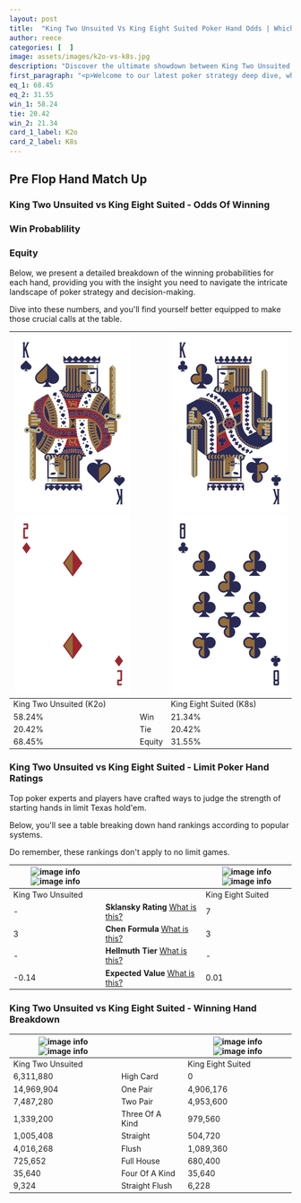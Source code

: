 ```yaml
---
layout: post
title:  "King Two Unsuited Vs King Eight Suited Poker Hand Odds | Which Is The Better Hand In Poker? A Complete Guide"
author: reece
categories: [  ]
image: assets/images/k2o-vs-k8s.jpg
description: "Discover the ultimate showdown between King Two Unsuited and King Eight Suited in poker! Uncover the odds, strategies, and scenarios where one hand triumphs over the other. Get ready to up your poker game with this thrilling analysis."
first_paragraph: "<p>Welcome to our latest poker strategy deep dive, where we're pitting two distinct hands against each other in a high-stakes showdown: King Two Unsuited vs King Eight Suited.</p><p>In the dynamic world of poker, every decision counts, and knowing which hand holds the upper hand is key to your success at the table.</p><p>In this article, we'll dissect these two hands, explore the scenarios where one dominates the other, and equip you with the knowledge to make strategic choices that can tip the odds in your favor.</p><p>Get ready to unravel the intriguing dynamics of these poker hands and elevate your game to new heights.</p>"
eq_1: 68.45
eq_2: 31.55
win_1: 58.24
tie: 20.42
win_2: 21.34
card_1_label: K2o
card_2_label: K8s
---
```




[comment]: # (sp0)

## Pre Flop Hand Match Up

<div class="table hand-ratings" markdown="1"> 



### King Two Unsuited vs King Eight Suited - Odds Of Winning


  
<div class="row graphs"> 
<div class="col-lg-6">
    <h3>Win Probablility</h3>
    <canvas id="WinChart"></canvas>
</div>
<div class="col-lg-6">
    <h3>Equity</h3>
    <canvas id="EquityChart"></canvas>
</div>
</div>

  Below, we present a detailed breakdown of the winning probabilities for each hand, providing you with the insight you need to navigate the intricate landscape of poker strategy and decision-making. 

Dive into these numbers, and you'll find yourself better equipped to make those crucial calls at the table.


    
| ![image info](assets/images/hand1/k.png) ![image info](assets/images/hand1/2o.png) |  | ![image info](assets/images/hand2/k.png) ![image info](assets/images/hand2/8.png) |
| -------- | -------- | -------- |
| King Two Unsuited (K2o) |  | King Eight Suited (K8s) |
| 58.24% | Win | 21.34% |
| 20.42% | Tie | 20.42% |
| 68.45% | Equity | 31.55% |




[comment]: # (sp1)



### King Two Unsuited vs King Eight Suited - Limit Poker Hand Ratings

Top poker experts and players have crafted ways to judge the strength of starting hands in limit Texas hold'em. 

Below, you'll see a table breaking down hand rankings according to popular systems. 

Do remember, these rankings don't apply to no limit games.


    
| ![image info](https://www.riverpairs.com/assets/images/hand1/k.png) ![image info](https://www.riverpairs.com/assets/images/hand1/2o.png) |  | ![image info](https://www.riverpairs.com/assets/images/hand2/k.png) ![image info](https://www.riverpairs.com/assets/images/hand2/8.png) |
| -------- | -------- | -------- |
| King Two Unsuited |  | King Eight Suited |
| - | **Sklansky Rating** [What is this?](/sklansky-rating-explained) | 7 |
| 3 | **Chen Formula** [What is this?](/chen-formula-explained) | 3 |
| - | **Hellmuth Tier** [What is this?](/Hellmuth-tier-explained) | - |
| -0.14 | **Expected Value** [What is this?](/expected-value-explained) | 0.01 |




[comment]: # (sp2)



### King Two Unsuited vs King Eight Suited - Winning Hand Breakdown


    
| ![image info](https://www.riverpairs.com/assets/images/hand1/k.png) ![image info](https://www.riverpairs.com/assets/images/hand1/2o.png) |  | ![image info](https://www.riverpairs.com/assets/images/hand2/k.png) ![image info](https://www.riverpairs.com/assets/images/hand2/8.png) |
| -------- | -------- | -------- |
| King Two Unsuited |  | King Eight Suited |
| 6,311,880 | High Card | 0 |
| 14,969,904 | One Pair | 4,906,176 |
| 7,487,280 | Two Pair | 4,953,600 |
| 1,339,200 | Three Of A Kind | 979,560 |
| 1,005,408 | Straight | 504,720 |
| 4,016,268 | Flush | 1,089,360 |
| 725,652 | Full House | 680,400 |
| 35,640 | Four Of A Kind | 35,640 |
| 9,324 | Straight Flush | 6,228 |




[comment]: # (sp3)



</div>

[comment]: # (sp4)



[comment]: # (sp5)

